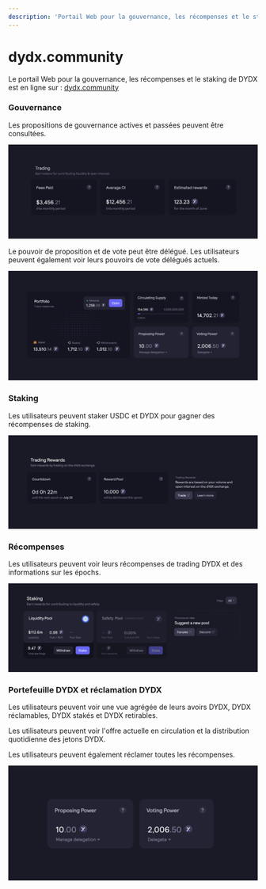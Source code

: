 ```yaml
---
description: 'Portail Web pour la gouvernance, les récompenses et le staking.'
---
```


# dydx.community

Le portail Web pour la gouvernance, les récompenses et le staking de DYDX est en ligne sur : [dydx.community](https://dydx.community)

### Gouvernance

Les propositions de gouvernance actives et passées peuvent être consultées.

![](.gitbook/assets/image%20%2818%29.png)

Le pouvoir de proposition et de vote peut être délégué. Les utilisateurs peuvent également voir leurs pouvoirs de vote délégués actuels.

![](.gitbook/assets/image%20%2816%29.png)

### Staking

Les utilisateurs peuvent staker USDC et DYDX pour gagner des récompenses de staking.

![](.gitbook/assets/image%20%2817%29.png)

### Récompenses

Les utilisateurs peuvent voir leurs récompenses de trading DYDX et des informations sur les épochs.

![](.gitbook/assets/image%20%2815%29.png)

### Portefeuille DYDX et réclamation DYDX

Les utilisateurs peuvent voir une vue agrégée de leurs avoirs DYDX, DYDX réclamables, DYDX stakés et DYDX retirables.

Les utilisateurs peuvent voir l'offre actuelle en circulation et la distribution quotidienne des jetons DYDX.

Les utilisateurs peuvent également réclamer toutes les récompenses.

![](.gitbook/assets/image%20%2814%29.png)

